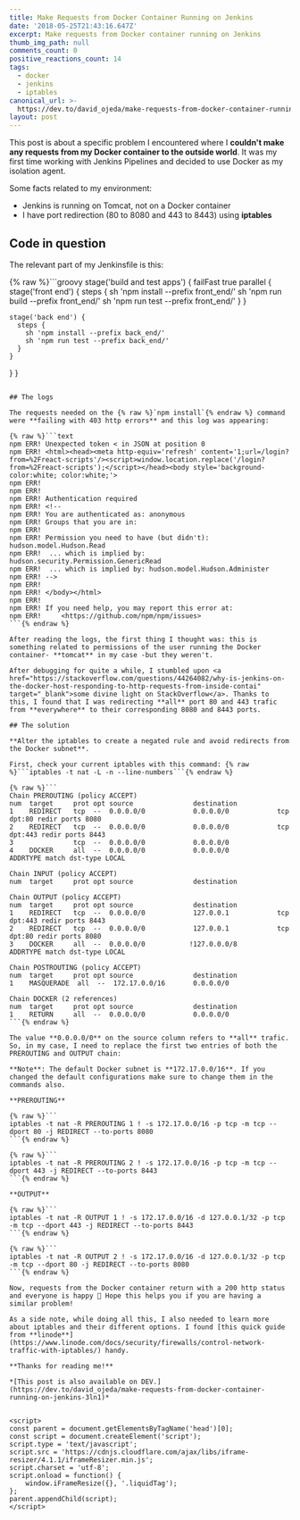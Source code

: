 ```yaml
---
title: Make Requests from Docker Container Running on Jenkins
date: '2018-05-25T21:43:16.647Z'
excerpt: Make requests from Docker container running on Jenkins
thumb_img_path: null
comments_count: 0
positive_reactions_count: 14
tags:
  - docker
  - jenkins
  - iptables
canonical_url: >-
  https://dev.to/david_ojeda/make-requests-from-docker-container-running-on-jenkins-3ln1
layout: post
---
```



This post is about a specific problem I encountered where I **couldn't make any requests from my Docker container to the outside world**. It was my first time working with Jenkins Pipelines and decided to use Docker as my isolation agent.

Some facts related to my environment:
- Jenkins is running on Tomcat, not on a Docker container
- I have port redirection (80 to 8080 and 443 to 8443) using **iptables**

## Code in question

The relevant part of my Jenkinsfile is this:

{% raw %}```groovy
stage('build and test apps') {
  failFast true
  parallel {
    stage('front end') {
      steps {
        sh 'npm install --prefix front_end/'
        sh 'npm run build --prefix front_end/'
        sh 'npm run test --prefix front_end/'
      }
    }

    stage('back end') {
      steps {
        sh 'npm install --prefix back_end/'
        sh 'npm run test --prefix back_end/'
      }
    }
  }
}
```{% endraw %}

## The logs

The requests needed on the {% raw %}`npm install`{% endraw %} command were **failing with 403 http errors** and this log was appearing:

{% raw %}```text
npm ERR! Unexpected token < in JSON at position 0
npm ERR! <html><head><meta http-equiv='refresh' content='1;url=/login?from=%2Freact-scripts'/><script>window.location.replace('/login?from=%2Freact-scripts');</script></head><body style='background-color:white; color:white;'>
npm ERR!
npm ERR!
npm ERR! Authentication required
npm ERR! <!--
npm ERR! You are authenticated as: anonymous
npm ERR! Groups that you are in:
npm ERR!
npm ERR! Permission you need to have (but didn't): hudson.model.Hudson.Read
npm ERR!  ... which is implied by: hudson.security.Permission.GenericRead
npm ERR!  ... which is implied by: hudson.model.Hudson.Administer
npm ERR! -->
npm ERR!
npm ERR! </body></html>
npm ERR!
npm ERR! If you need help, you may report this error at:
npm ERR!     <https://github.com/npm/npm/issues>
```{% endraw %}

After reading the logs, the first thing I thought was: this is something related to permissions of the user running the Docker container- **tomcat** in my case -but they weren't.

After debugging for quite a while, I stumbled upon <a href="https://stackoverflow.com/questions/44264082/why-is-jenkins-on-the-docker-host-responding-to-http-requests-from-inside-contai" target="_blank">some divine light on StackOverflow</a>. Thanks to this, I found that I was redirecting **all** port 80 and 443 trafic from **everywhere** to their corresponding 8080 and 8443 ports.

## The solution

**Alter the iptables to create a negated rule and avoid redirects from the Docker subnet**.

First, check your current iptables with this command: {% raw %}```iptables -t nat -L -n --line-numbers```{% endraw %}

{% raw %}```
Chain PREROUTING (policy ACCEPT)
num  target     prot opt source               destination
1    REDIRECT   tcp  --  0.0.0.0/0            0.0.0.0/0            tcp dpt:80 redir ports 8080
2    REDIRECT   tcp  --  0.0.0.0/0            0.0.0.0/0            tcp dpt:443 redir ports 8443
3               tcp  --  0.0.0.0/0            0.0.0.0/0
4    DOCKER     all  --  0.0.0.0/0            0.0.0.0/0            ADDRTYPE match dst-type LOCAL

Chain INPUT (policy ACCEPT)
num  target     prot opt source               destination

Chain OUTPUT (policy ACCEPT)
num  target     prot opt source               destination
1    REDIRECT   tcp  --  0.0.0.0/0            127.0.0.1            tcp dpt:443 redir ports 8443
2    REDIRECT   tcp  --  0.0.0.0/0            127.0.0.1            tcp dpt:80 redir ports 8080
3    DOCKER     all  --  0.0.0.0/0           !127.0.0.0/8          ADDRTYPE match dst-type LOCAL

Chain POSTROUTING (policy ACCEPT)
num  target     prot opt source               destination
1    MASQUERADE  all  --  172.17.0.0/16       0.0.0.0/0

Chain DOCKER (2 references)
num  target     prot opt source               destination
1    RETURN     all  --  0.0.0.0/0            0.0.0.0/0
```{% endraw %}

The value **0.0.0.0/0** on the source column refers to **all** trafic. So, in my case, I need to replace the first two entries of both the PREROUTING and OUTPUT chain:

**Note**: The default Docker subnet is **172.17.0.0/16**. If you changed the default configurations make sure to change them in the commands also.

**PREROUTING**

{% raw %}```
iptables -t nat -R PREROUTING 1 ! -s 172.17.0.0/16 -p tcp -m tcp --dport 80 -j REDIRECT --to-ports 8080
```{% endraw %}

{% raw %}```
iptables -t nat -R PREROUTING 2 ! -s 172.17.0.0/16 -p tcp -m tcp --dport 443 -j REDIRECT --to-ports 8443
```{% endraw %}

**OUTPUT**

{% raw %}```
iptables -t nat -R OUTPUT 1 ! -s 172.17.0.0/16 -d 127.0.0.1/32 -p tcp -m tcp --dport 443 -j REDIRECT --to-ports 8443
```{% endraw %}

{% raw %}```
iptables -t nat -R OUTPUT 2 ! -s 172.17.0.0/16 -d 127.0.0.1/32 -p tcp -m tcp --dport 80 -j REDIRECT --to-ports 8080
```{% endraw %}

Now, requests from the Docker container return with a 200 http status and everyone is happy 🤗 Hope this helps you if you are having a similar problem!

As a side note, while doing all this, I also needed to learn more about iptables and their different options. I found [this quick guide from **linode**](https://www.linode.com/docs/security/firewalls/control-network-traffic-with-iptables/) handy.

**Thanks for reading me!**

*[This post is also available on DEV.](https://dev.to/david_ojeda/make-requests-from-docker-container-running-on-jenkins-3ln1)*


<script>
const parent = document.getElementsByTagName('head')[0];
const script = document.createElement('script');
script.type = 'text/javascript';
script.src = 'https://cdnjs.cloudflare.com/ajax/libs/iframe-resizer/4.1.1/iframeResizer.min.js';
script.charset = 'utf-8';
script.onload = function() {
    window.iFrameResize({}, '.liquidTag');
};
parent.appendChild(script);
</script>    
